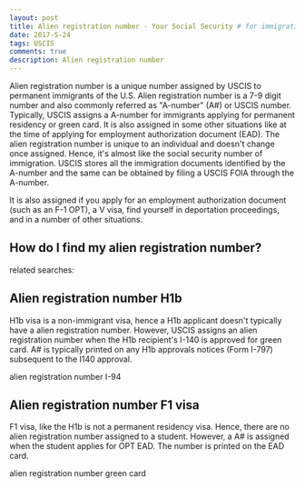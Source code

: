 ```yaml
---
layout: post
title: Alien registration number - Your Social Security # for immigration
date: 2017-5-24
tags: USCIS
comments: true
description: Alien registration number 
---
```


Alien registration number is a unique number assigned by USCIS to permanent immigrants of the U.S. Alien registration number is a 7-9 
digit number and also commonly referred as "A-number" (A#) or USCIS number. Typically, USCIS assigns a A-number for immigrants applying for permanent residency or green card. It is also assigned in some other situations like at the time of applying for employment authorization document (EAD). The alien registration number is unique to an individual and doesn't change once assigned. Hence, it's almost like the social security number of immigration. USCIS stores all the immigration documents identified by the A-number and the same can be obtained by filing a USCIS FOIA through the A-number.

It is also assigned if you apply for an employment authorization document (such as an F-1 OPT), a V visa, find yourself in deportation proceedings, and in a number of other situations.

## How do I find my alien registration number?

related searches:

## Alien registration number H1b

H1b visa is a non-immigrant visa, hence a H1b applicant doesn't typically have a alien registration number. However, USCIS assigns an
alien registration number when the H1b recipient's I-140 is approved for green card. A# is typically printed on any H1b approvals notices (Form I-797) subsequent to the I140 approval. 

alien registration number I-94

## Alien registration number F1 visa

F1 visa, like the H1b is not a permanent residency visa. Hence, there are no alien registration number assigned to a student. However,
a A# is assigned when the student applies for OPT EAD. The number is printed on the EAD card.

alien registration number green card
